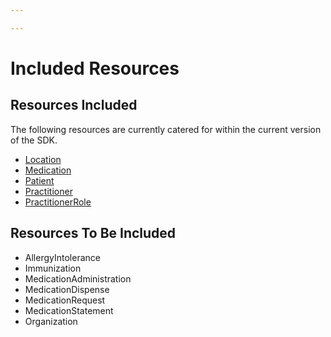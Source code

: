 ```yaml
---

---
```


# Included Resources

## Resources Included

The following resources are currently catered for within the current version of the SDK.

- [Location](/docs/resources/res-location)
- [Medication](/docs/resources/res-medication)
- [Patient](/docs/resources/res-patient)
- [Practitioner](/docs/resources/res-practitioner)
- [PractitionerRole](/docs/resources/res-practitionerRole)
  
## Resources To Be Included

- AllergyIntolerance 
- Immunization
- MedicationAdministration 
- MedicationDispense 
- MedicationRequest 
- MedicationStatement 
- Organization


